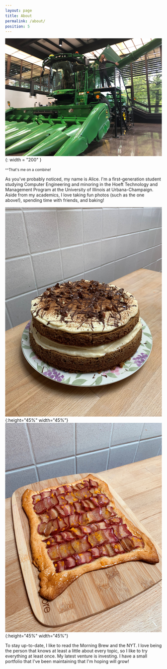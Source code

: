 ```yaml
---
layout: page
title: About
permalink: /about/
position: 5
---
```


![Alice on a combine](https://github.com/alicegetmanchuk/alicegetmanchuk.github.io/blob/main/_media/alicewithcombine.jpg?raw=true){: width = "200" }

<small>^^That's me on a combine!</small>

As you've probably noticed, my name is Alice. I'm a first-generation student studying Computer Engineering and minoring in the Hoeft Technology and Management Program at the University of Illinois at Urbana-Champaign. Aside from my academics, I love taking fun photos (such as the one above!), spending time with friends, and baking!

![Carrot cake](https://github.com/alicegetmanchuk/alicegetmanchuk.github.io/blob/main/_media/carrotcake.jpg?raw=true){:height="45%" width="45%"} ![Rhubarb tart](https://github.com/alicegetmanchuk/alicegetmanchuk.github.io/blob/main/_media/rhubarb.jpg?raw=true){:height="45%" width="45%"}

To stay up-to-date, I like to read the Morning Brew and the NYT. I love being the person that knows at least a little about every topic, so I like to try everything at least once. My latest venture is investing. I have a small portfolio that I've been maintaining that I'm hoping will grow!